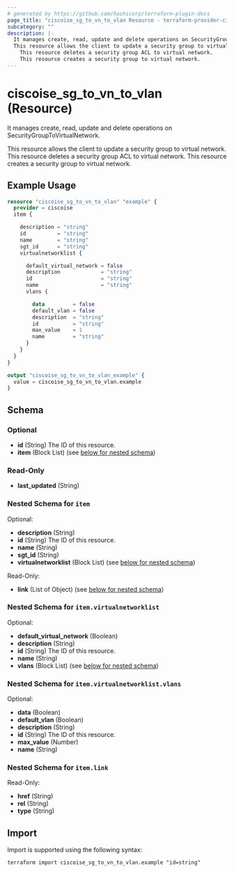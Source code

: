 ```yaml
---
# generated by https://github.com/hashicorp/terraform-plugin-docs
page_title: "ciscoise_sg_to_vn_to_vlan Resource - terraform-provider-ciscoise"
subcategory: ""
description: |-
  It manages create, read, update and delete operations on SecurityGroupToVirtualNetwork.
  This resource allows the client to update a security group to virtual network.
    This resource deletes a security group ACL to virtual network.
    This resource creates a security group to virtual network.
---
```


# ciscoise_sg_to_vn_to_vlan (Resource)

It manages create, read, update and delete operations on SecurityGroupToVirtualNetwork.
  
  This resource allows the client to update a security group to virtual network.
  This resource deletes a security group ACL to virtual network.
  This resource creates a security group to virtual network.

## Example Usage

```terraform
resource "ciscoise_sg_to_vn_to_vlan" "example" {
  provider = ciscoise
  item {

    description = "string"
    id          = "string"
    name        = "string"
    sgt_id      = "string"
    virtualnetworklist {

      default_virtual_network = false
      description             = "string"
      id                      = "string"
      name                    = "string"
      vlans {

        data         = false
        default_vlan = false
        description  = "string"
        id           = "string"
        max_value    = 1
        name         = "string"
      }
    }
  }
}

output "ciscoise_sg_to_vn_to_vlan_example" {
  value = ciscoise_sg_to_vn_to_vlan.example
}
```

<!-- schema generated by tfplugindocs -->
## Schema

### Optional

- **id** (String) The ID of this resource.
- **item** (Block List) (see [below for nested schema](#nestedblock--item))

### Read-Only

- **last_updated** (String)

<a id="nestedblock--item"></a>
### Nested Schema for `item`

Optional:

- **description** (String)
- **id** (String) The ID of this resource.
- **name** (String)
- **sgt_id** (String)
- **virtualnetworklist** (Block List) (see [below for nested schema](#nestedblock--item--virtualnetworklist))

Read-Only:

- **link** (List of Object) (see [below for nested schema](#nestedatt--item--link))

<a id="nestedblock--item--virtualnetworklist"></a>
### Nested Schema for `item.virtualnetworklist`

Optional:

- **default_virtual_network** (Boolean)
- **description** (String)
- **id** (String) The ID of this resource.
- **name** (String)
- **vlans** (Block List) (see [below for nested schema](#nestedblock--item--virtualnetworklist--vlans))

<a id="nestedblock--item--virtualnetworklist--vlans"></a>
### Nested Schema for `item.virtualnetworklist.vlans`

Optional:

- **data** (Boolean)
- **default_vlan** (Boolean)
- **description** (String)
- **id** (String) The ID of this resource.
- **max_value** (Number)
- **name** (String)



<a id="nestedatt--item--link"></a>
### Nested Schema for `item.link`

Read-Only:

- **href** (String)
- **rel** (String)
- **type** (String)

## Import

Import is supported using the following syntax:

```shell
terraform import ciscoise_sg_to_vn_to_vlan.example "id=string"
```
